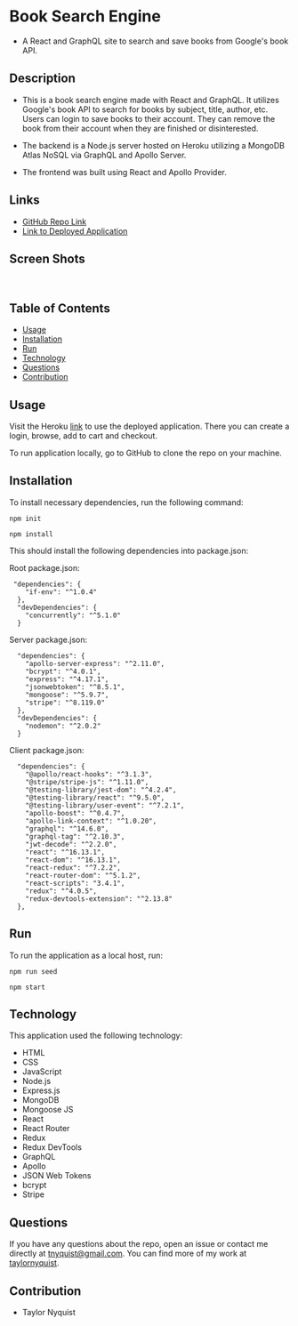 # Book Search Engine
* A React and GraphQL site to search and save books from Google's book API.

## Description
* This is a book search engine made with React and GraphQL.  It utilizes Google's book API to search for books by subject, title, author, etc.  Users can login to save books to their account.  They can remove the book from their account when they are finished or disinterested.

* The backend is a Node.js server hosted on Heroku utilizing a MongoDB Atlas NoSQL via GraphQL and Apollo Server.

* The frontend was built using React and Apollo Provider.

## Links
* [GitHub Repo Link](https://github.com/taylornyquist/shop-shop-redux)
* [Link to Deployed Application](https://mysterious-wildwood-94060.herokuapp.com/)

## Screen Shots

<img src="./client/public/screen-shots/screen-shot1.png" alt="" />
<img src="./client/public/screen-shots/screen-shot2.png" alt="" />
<img src="./client/public/screen-shots/screen-shot3.png" alt="" />
<img src="./client/public/screen-shots/screen-shot4.png" alt="" />
<img src="./client/public/screen-shots/screen-shot5.png" alt="" />

## Table of Contents

* [Usage](#usage)
* [Installation](#installation)
* [Run](#run)
* [Technology](#technology)
* [Questions](#questions)
* [Contribution](#contribution)

## Usage
Visit the Heroku [link](https://mysterious-wildwood-94060.herokuapp.com/) to use the deployed application.  There you can create a login, browse, add to cart and checkout.

To run application locally, go to GitHub to clone the repo on your machine.

## Installation
To install necessary dependencies, run the following command:
```
npm init
```
```
npm install
```
This should install the following dependencies into package.json:

Root package.json:
```
 "dependencies": {
    "if-env": "^1.0.4"
  },
  "devDependencies": {
    "concurrently": "^5.1.0"
  }
```

Server package.json:
```
  "dependencies": {
    "apollo-server-express": "^2.11.0",
    "bcrypt": "^4.0.1",
    "express": "^4.17.1",
    "jsonwebtoken": "^8.5.1",
    "mongoose": "^5.9.7",
    "stripe": "^8.119.0"
  },
  "devDependencies": {
    "nodemon": "^2.0.2"
  }
```

Client package.json:
```
  "dependencies": {
    "@apollo/react-hooks": "^3.1.3",
    "@stripe/stripe-js": "^1.11.0",
    "@testing-library/jest-dom": "^4.2.4",
    "@testing-library/react": "^9.5.0",
    "@testing-library/user-event": "^7.2.1",
    "apollo-boost": "^0.4.7",
    "apollo-link-context": "^1.0.20",
    "graphql": "^14.6.0",
    "graphql-tag": "^2.10.3",
    "jwt-decode": "^2.2.0",
    "react": "^16.13.1",
    "react-dom": "^16.13.1",
    "react-redux": "^7.2.2",
    "react-router-dom": "^5.1.2",
    "react-scripts": "3.4.1",
    "redux": "^4.0.5",
    "redux-devtools-extension": "^2.13.8"
  },
```

## Run
To run the application as a local host, run:

```
npm run seed
```

```
npm start
```

## Technology
This application used the following technology:

* HTML
* CSS
* JavaScript
* Node.js
* Express.js
* MongoDB
* Mongoose JS
* React
* React Router
* Redux
* Redux DevTools
* GraphQL
* Apollo
* JSON Web Tokens
* bcrypt
* Stripe

## Questions
If you have any questions about the repo, open an issue or contact me directly at tnyquist@gmail.com.  You can find more of my work at [taylornyquist](https://github.com/taylornyquist).


## Contribution
* Taylor Nyquist
